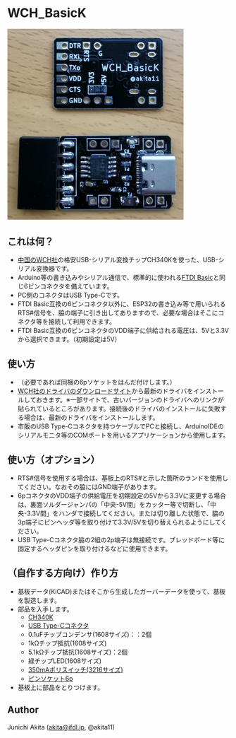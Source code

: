 # WCH_BasicK

<img src="https://github.com/akita11/WCH_BasicK/blob/main/WCH_BasicK.jpg" width="400px">

## これは何？

- [中国のWCH社](http://www.wch-ic.com/)の格安USB-シリアル変換チップCH340Kを使った、USB-シリアル変換器です。
- Arduino等の書き込みやシリアル通信で、標準的に使われる[FTDI Basic](https://www.switch-science.com/catalog/342/)と同じ6ピンコネクタを備えています。
- PC側のコネクタはUSB Type-Cです。
- FTDI Basic互換の6ピンコネクタ以外に、ESP32の書き込み等で用いられるRTS#信号を、脇の端子に引き出してありますので、必要な場合はそこにコネクタ等を接続して利用できます。
- FTDI Basic互換の6ピンコネクタのVDD端子に供給される電圧は、5Vと3.3Vから選択できます。（初期設定は5V）

## 使い方

- （必要であれば同梱の6pソケットをはんだ付けします。）
- [WCH社のドライバのダウンロードサイト](http://www.wch-ic.com/search?q=CH340&t=downloads)から最新のドライバをインストールしておきます。※一部サイトで、古いバージョンのドライバへのリンクが貼られているところがあります。接続後のドライバのインストールに失敗する場合は、最新のドライバをインストールします。
- 市販のUSB Type-Cコネクタを持つケーブルでPCと接続し、ArduinoIDEのシリアルモニタ等のCOMポートを用いるアプリケーションから使用します。

## 使い方（オプション）
- RTS#信号を使用する場合は、基板上のRTS#と示した箇所のランドを使用してください。なおその脇にはGND端子があります。
- 6pコネクタのVDD端子の供給電圧を初期設定の5Vから3.3Vに変更する場合は、裏面ソルダージャンパの「中央-5V間」をカッター等で切断し、「中央-3.3V間」をハンダで接続してください。または切り離した状態で、脇の3p端子にピンヘッダ等を取り付けて3.3V/5Vを切り替えられるようにしてください。
- USB Type-Cコネクタ脇の2組の2p端子は無接続です。ブレッドボード等に固定するヘッダピンを取り付けるなどに使用できます。

## （自作する方向け）作り方

- 基板データ(KiCAD)またはそこから生成したガーバーデータを使って、基板を製造します。
- 部品を入手します。
  - [CH340K](https://akizukidenshi.com/catalog/g/gI-16306/)
  - [USB Type-Cコネクタ](https://akizukidenshi.com/catalog/g/gC-14356/)
  - 0.1uFチップコンデンサ(1608サイズ)：：2個
  - 1kΩチップ抵抗(1608サイズ)
  - 5.1kΩチップ抵抗(1608サイズ)：2個
  - 緑チップLED(1608サイズ)
  - [350mAポリスイッチ(3216サイズ)](https://akizukidenshi.com/catalog/g/gP-13490/)
  - [ピンソケット6p](https://akizukidenshi.com/catalog/g/gC-03784/)
- 基板上に部品をとりつけます。

## Author

Junichi Akita (akita@ifdl.jp, @akita11)

